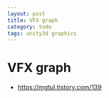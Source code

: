 ```yaml
---
layout: post
title: VFX graph
category: todo
tags: unity3d graphics
---
```


# VFX graph
* https://mgtul.tistory.com/139
